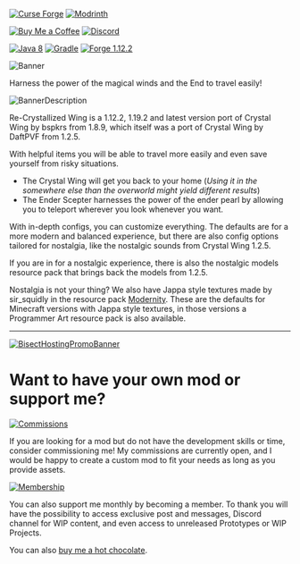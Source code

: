 [![Curse Forge](https://cdn.jsdelivr.net/npm/@intergrav/devins-badges@3/assets/cozy/available/curseforge_vector.svg)](https://www.curseforge.com/minecraft/mc-mods/rcw)
[![Modrinth](https://cdn.jsdelivr.net/npm/@intergrav/devins-badges@3/assets/cozy/available/modrinth_vector.svg)](https://modrinth.com/mod/rcw)

[![Buy Me a Coffee](https://cdn.jsdelivr.net/npm/@intergrav/devins-badges@3/assets/cozy/donate/buymeacoffee-singular_vector.svg)](https://www.buymeacoffee.com/desoroxxx)
[![Discord](https://cdn.jsdelivr.net/npm/@intergrav/devins-badges@3/assets/cozy/social/discord-plural_vector.svg)](https://discord.gg/hKpUYx7VwS)

[![Java 8](https://cdn.jsdelivr.net/npm/@intergrav/devins-badges@3/assets/cozy/built-with/java8_vector.svg)](https://adoptium.net/temurin/releases/?version=8)
[![Gradle](https://cdn.jsdelivr.net/npm/@intergrav/devins-badges@3/assets/cozy/built-with/gradle_vector.svg)](https://gradle.org/)
[![Forge 1.12.2](https://cdn.jsdelivr.net/npm/@intergrav/devins-badges@3/assets/cozy/supported/forge_vector.svg)](http://files.minecraftforge.net/maven/net/minecraftforge/forge/index_1.12.2.html)

![Banner](https://www.bisecthosting.com/images/CF/ReCrystallized_Wing/BH_RCW_header.webp)

Harness the power of the magical winds and the End to travel easily!

![BannerDescription](https://www.bisecthosting.com/images/CF/ReCrystallized_Wing/BH_RCW_banner1.webp)

Re-Crystallized Wing is a 1.12.2, 1.19.2 and latest version port of Crystal Wing by bspkrs from 1.8.9, which itself was a port of Crystal Wing by DaftPVF from 1.2.5.

With helpful items you will be able to travel more easily and even save yourself from risky situations.

- The Crystal Wing will get you back to your home (*Using it in the somewhere else than the overworld might yield different results*)
- The Ender Scepter harnesses the power of the ender pearl by allowing you to teleport wherever you look whenever you want.

With in-depth configs, you can customize everything. 
The defaults are for a more modern and balanced experience,
but there are also config options tailored for nostalgia, 
like the nostalgic sounds from Crystal Wing 1.2.5.

If you are in for a nostalgic experience, 
there is also the nostalgic models resource pack that brings back the models from 1.2.5.

Nostalgia is not your thing?
We also have Jappa style textures made by sir_squidly in the resource pack [Modernity](https://www.curseforge.com/minecraft/texture-packs/modernity).
These are the defaults for Minecraft versions with Jappa style textures, in those versions a Programmer Art resource pack is also available.

---

[![BisectHostingPromoBanner](https://www.bisecthosting.com/images/CF/ReCrystallized_Wing/BH_RCW_promo.webp)](https://bisecthosting.com/Desoroxxx)

# Want to have your own mod or support me?

[![Commissions](https://www.bisecthosting.com/images/CF/ReCrystallized_Wing/BH_RCW_banner3.webp)](https://www.buymeacoffee.com/desoroxxx/commissions)

If you are looking for a mod but do not have the development skills or time, consider commissioning me!
My commissions are currently open, and I would be happy to create a custom mod to fit your needs as long as you provide assets.

[![Membership](https://www.bisecthosting.com/images/CF/ReCrystallized_Wing/BH_RCW_banner2.webp)](https://www.buymeacoffee.com/desoroxxx/membership)

You can also support me monthly by becoming a member.
To thank you will have the possibility to access exclusive post and messages, Discord channel for WIP content, and even access to unreleased Prototypes or WIP Projects.

You can also [buy me a hot chocolate](https://www.buymeacoffee.com/desoroxxx).
